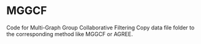 # MGGCF
Code for Multi-Graph Group Collaborative Filtering
Copy data file folder to the corresponding method like MGGCF or AGREE.
